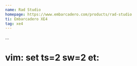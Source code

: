 ```yaml
---
name: Rad Studio
homepage: https://www.embarcadero.com/products/rad-studio
ti: Embarcadero XE4
tag: xe4
---
```

...
# vim: set ts=2 sw=2 et:
